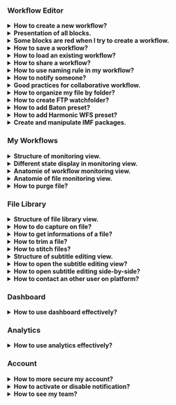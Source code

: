 ### Workflow Editor

<details>
  <summary><b>How to create a new workflow?</b></summary>
  

  Click on `Workflow Editor` view.
  
 ![Workflow editor](images/workflow-editor-header.png)

Click on `+` button.

  ![Plus button](images/workflow-editor-plus.png)

  Add some blocks and end your workflow with a `Delivery` block.

Select the tool to use for each block (including ingest).

  ![Select tool](images/workflow-select-tool.png)

Fill all red fields in each block.

  ![Fill block](images/workflow-fill-block.png)

Select some files to send on `Ingest block`.

  ![Ingest](images/workflow-ingest-files.png)

Click on `Execute workflow`.

  ![Execute](images/workflow-execute.png)
  

</details>

<details>
  <summary><b>Presentation of all blocks.</b></summary>

**Ingest :** Allows to upload files to Eolementhe.

- ***Standard :***  upload file with HTTPS protocol.
- ***Standard Object Storage :*** upload file from OVH, AZURE or AMAZON. 
- ***Server File :*** use file already present on the platform.
- ***Premium :*** upload file with Signiant App.
- ***Premium Object Storage :*** upload file with Signiant App from OVH, AZURE or AMAZON.
- ***Internet :*** upload file by URL internet video.
- ***FTP :*** upload file with FTP protocol.
- ***Aspera :*** upload file with Aspera specific protocol.
- ***Live stream :*** upload file from live stream.
- ***Twitter :*** upload file from twitter publication.
- ***Dropbox :*** upload file from Dropbox account.

**Delivery :** Deliver the generated files (and sources if option added) of the workflow. 

- ***Manual :*** deliver file on Eolementhe platform.
- ***Object Storage :*** deliver file on OVH, AZURE or AMAZON.
- ***Mediashuttle :*** deliver file on mediashuttle portal.
- ***FTP export :*** deliver file on FTP instance.
- ***Youtube :*** deliver file on youtube account.
- ***Aspera connect :*** deliver file with Aspera protocol.
- ***Twitter :***  deliver file on twitter account.
- ***Dropbox :***  deliver file on dropbox account.


**Quality control :** Generates a quality control report in accordance to the preset entered. 

- ***Baton :*** Generate a quality control report with Baton.
- ***Photon :*** Generate a quality control report for  IMF package.
- ***Mediainfo :*** Generate report of technical metadata of the media file.


**Transcoding :** Generate a new media file in accordance to the preset entered.

- ***Harmonic WFS :*** Transcode file according to your Harmonic WFS workflows/presets.
- ***File360 :*** Transcode file on File360 service.
- ***RewrappAS10 :*** Rewrapp .mxf file with AS10 compliant metadata.
- ***ffmpeg :*** Transcode file with ffmpeg.
- ***Titan File :*** Transcode file with Titan File transcoder.
- ***Cambria :*** Transcode file with Cambria FTC transcoder.


**Loudness :** Generate or/and correct errors on audio tracks of the media file.

- ***Minnetonka ATS :***  Check and fix loudness with Minnetonka Audio Tools Server.
- ***ffmpeg :*** Check and fix loudness with ffmpeg.


**Metadata :** Create or read metadata to a media in accordance to your template.

- ***Metadata :*** Add metadatas according to your preset.
- ***Auto retrieve :*** Retrieves metadatas from media files and generate file with metadatas.


**Pause :** Create a pause in the execution of tasks in the workflow.

**IMF :** Generate an IMF package with `.mxf` file.

**Subtitle :** Generate, convert or burn subtitles on a media file.

- ***Convert :*** Convert subtitle files to another subtitle file format.
- ***Burn :*** Burn the subtitle file into a media file. 
- ***Translation Google :*** Generate subtitles with Google translation. 
- ***Translation Microsoft :*** Generate subtitles with Microsoft translation. 
- ***Translation Deepl :***  Generate subtitles with Deepl translation. 
- ***Speech to text :*** Generate subtitles from the audio tracks of a media file with Autosub.
- ***Speechmatics :*** Generate subtitles from the audio tracks of a media file with Speechmatics.
- ***Video Indexer :*** Generate subtitles from the audio tracks of a media file with Video Indexer.

**Antivirus :** Detect the presence of viruses in media files. 

- ***Clamav :*** Generate report with Clamav.


**Trim :** Cut a media to the time codes specified. 

**Expand :** Modify the workflow with parallel or conditional actions.

- ***Parallel :*** Create parallel branches to perform tasks simultaneously. 
- ***Conditional :*** Create conditional rules (if...then) on workflow . 


**AI :** Use of artificial intelligence to detect faces, tags etc ...

- ***Videobox :*** Detects faces, nudity images and tags with Videobox.
- ***Video Indexer :***  Detects faces with Video Indexer.

</details>



<details>
  <summary><b>Some blocks are red when I try to create a workflow.</b></summary>
  

  If you see red blocks like the following screenshot, this means that you don't have right to use these blocks.

  Check your contract to see if the dates and tools should be available.

  Contact an administrator at `support@videomenthe.fr` if the blocks should be available.
  
If the blocks are not available but you want the new functionalities please contact the sales team at `contact@videomenthe.fr`.

  ![Workflow red blocks](images/workflow-red-blocks.png)

</details>

<details>
  <summary><b>How to save a workflow?</b></summary>
  

  Build or load a workflow.

  Click on `save` to save modifications on an existing workflow

  ![Save](images/workflow-save.png)

  Click on `save as` to save as a new workflow. You will be asked to enter a name for this workflow.

  ![Save as](images/workflow-save-as.png)
</details>

<details>
  <summary><b>How to load an existing workflow?</b></summary>
  

  Click on `Select a workflow`.

  ![Select a workflow](images/workflow-select.png)

  Select the workflow you want to load.
</details>

<details>
  <summary><b>How to share a workflow?</b></summary>
  

Sharing a workflow means that the users with whom you have shared your workflow will be able to load and use your workflow, but will not be able to modify it.

Load an existing workflow and click on `Share`.

![workflow-share](images/workflow-share.png)

In the pop-up you can add and choose the email of the user you want to share the workflow with.

![workflow-share-modal](images/workflow-share-modal.png)

View when you share your workflow. 

![workflow-share-with-other](images/workflow-share-with-other.png)

View when a workflow is shared with you. 

![workflows-share-with-me](images/workflows-share-with-me.png)

</details>


<details>
  <summary><b>How to use naming rule in my workflow?</b></summary>
  

Click on your login at at the top right of Eolementhe then
click on  `Naming rule`.

![dropdown-manage-naming-rule](images/dropdown-manage-naming-rule.png)


Here you can add naming rules with your custom format. Enter the name of your rule and then you can write the template of naming you want for your files.

Here example of naming rule :

![workflow-namingrule](images/workflow-namingrule.png)

For adding variable in your name like `Days`, `Months`, `File Name` you just have to click on it.

After adding  naming rule, on each block appear this : 

![workflow-naming-rule](images/workflow-naming-rule.png)

So select your naming rule and this will be applied to all output files of the block. 


</details>

<details>
  <summary><b>How to notify someone?</b></summary>
  

You can notify the status of your workflow to other users with the recipient email feature. 

Recipient email appears in `Pause` and `Delivery` block. 

![workflow-recipient-email](images/workflow-recipient-email.png)

The  recipient email allows users added to have the same follow-up as the owner of the workflows (monitoring, notifications, email ...). 

Your own email address is automatically added in the recipient email list.

 You can search all users on the platform and if the user doesn't exist you can add him by writing his email address in the search bar and pressing `Enter`. You can suppress an existing email from list by clicking in the red trash button.


</details>

<details>
  <summary><b>Good practices for collaborative workflow.</b></summary>

If you want to create collaborative workflows, some good practices must be respected.

The easiest way is to use the pause block. At each pause all users in the email recipient list will have access to the file generated from the previous block. 

Thus all users in recipient list will receive an email giving them access to the file generated from the previous block. In addition, they will see the workflow in the monitoring view and  will be allow to edit the file library . They will also be able to continue or stop the workflow in the monitoring view. 

Let's take a simple example: 

A user starts a translation workflow. However, several translators must access to the file in order to be able to modify it. We create the following workflow: 

![workflow-collaborative-subtitle](images/workflow-collaborative-subtitle.png)

Once the workflow is paused, users in the recipient email list will be notified by email. They will receive the link to connect to the file library and to check the result of the previous block (here a Speech to text block). In this example they will just have to correct the subtitles file `.srt`. Once the corrections have been made, one of the users can simply  click on `Validate file and continue workflow`to make the workflow continue or click on `Stop workflow for this file` to abort the execution of the workflow (in `File library`on the file paused). 

</details>

<details>
  <summary><b>How to organize my file by folder?</b></summary>

In the `ingest` and `delivery` block you can see a `Destination folder` field that allows you to organize these files with folders.

The `Destination folder` field of the Ingest block allows you to redirect all source files to the folder/subfolder you specify. 

The `Destination folder` field of the Delivery block allows you to redirect all generated files to the folder/subfolder you specify. 

If you leave the fields empty as below: 

![workflow-editor-ingest-delivery-destination-empty](images/workflow-editor-ingest-delivery-destination-empty.png)

All your sources and generated files will be sent to the root of your Eolementhe file server.

![workflow-editor-ingest-delivery-destination-empty-result](images/workflow-editor-ingest-delivery-destination-empty-result.png)

If you specify the field `Destination folder` you will be able to classify your files simply. 

Example : 

![workflow-editor-ingest-destination-complete](images/workflow-editor-ingest-destination-complete.png)

Here we redirect all the source files to the `origin` folder, which is in the `test` folder. And we redirect all the generated files to the `loudness` folder which is in the `test` folder.

Result in the `File Library`: 

![workflow-editor-ingest-delivery-destination-complete-result](images/workflow-editor-ingest-delivery-destination-complete-result.png)

</details>

<details>
  <summary><b>How to create FTP watchfolder?</b></summary>

An FTP WatchFolder allows you to specify a folder on an external FTP server. When adding files to this folder all the files added will be taken as source files and launched by Eolementhe in a workflow of your choice. 

At first you will need to add your FTP server. For that nothing simplier select the `FTP`or `FTP export` option in the ingest or delivery of your workflow.  

Click on `Add Server`

![workflow-ftp-watch-folder-2](images/workflow-ftp-watch-folder-2.png)

Fill in the data relating to your FTP server and click on `Submit`.

![workflow-ftp-watch-folder-3](images/workflow-ftp-watch-folder-3.png)

Now click on your login at the top right of Eolementhe and click on `FTP Watch Folder`.

![workflow-ftp-watch-folder-1](images/workflow-ftp-watch-folder-1.png)

Select the FTP container you just entered before. Select the folder that will be watched. And click on `Submit`.

![workflow-ftp-watch-folder-5](images/workflow-ftp-watch-folder-5.png)

You will have this page which lists all your Watchfolder folders that you have entered. This is also where you can delete FTP watchfolder by clicking on the red icon.

![workflow-ftp-watch-folder-6](images/workflow-ftp-watch-folder-6.png)

</details>

<details>
  <summary><b>How to add Baton preset?</b></summary>

First add a `Quality Control` block to your workflow and choose `Baton`. 

If your preset list is empty, add a test plan by clicking on  `Add a test plan`.

![workflow-baton-add-preset-1](images/workflow-baton-add-preset-1.png)

Clicking again on `Add a test plan` and load your test plan. 

![workflow-baton-add-preset-2](images/workflow-baton-add-preset-2.png)

When your test plan is added click on `upload` to load your test plan on your profile. 


![workflow-baton-add-preset-3](images/workflow-baton-add-preset-3.png)

Once uploaded your test plan will be displayed in the list like this (here we add test plan named `aaaaaa`). You can delete or download your test plan from here.

![workflow-baton-add-preset-4](images/workflow-baton-add-preset-4.png)

Return to your workflow and select the added test plan. 

![workflow-baton-add-preset-5](images/workflow-baton-add-preset-5.png)

</details>

<details>
  <summary><b>How to add Harmonic WFS preset?</b></summary>

First add a `Transcoding`  block to your workflow and choose Harmonic WFS. 

If your preset list is empty, add a preset by clicking on  `Add Presets`.

![workflow-harmonic-add-preset-1](images/workflow-harmonic-add-preset-1.png)

Clicking on `Add Workflow` for add your workflow preset. 
![workflow-harmonic-add-preset-2](images/workflow-harmonic-add-preset-2.png)

When your workflow preset is added click  on `upload` to load.

![workflow-harmonic-add-preset-3](images/workflow-harmonic-add-preset-3.png)

Now add all presets used by your preset workflow and click `upload` again to load your preset on your profile. 

![workflow-harmonic-add-preset-4](images/workflow-harmonic-add-preset-4.png)

Once uploaded your preset will be displayed in the list like this (here we add preset named `EOLE_2`). You can delete or download your test plan from here.

![workflow-harmonic-add-preset-5](images/workflow-harmonic-add-preset-5.png)

Return to your workflow and select the added preset. 

![workflow-harmonic-add-preset-6](images/workflow-harmonic-add-preset-6.png)

</details>

<details>
  <summary><b>Create and manipulate IMF packages.</b></summary>

Create a workflow with an IMF package block and with your `.mxf` files in Ingest as below.

![workflow-imf-1](images/workflow-imf-1.png)

When your workflow is executed go to the `File library`. A folder with all these files building your IMF package is available.

![workflow-imf-2](images/workflow-imf-2.png)

Click on the label `IMF` in `File library` :

![workflow-IMF-button](images/workflow-IMF-button.png)

window will be opened :  

![workflow-imf-3](images/workflow-imf-3.png)

Eolementhe creates a default video. Choose the audi and video file you want to create your  new version. 

![workflow-imf-4](images/workflow-imf-4.png)

Once your media version have been created, click on the envelope icon as below : 

![workflow-imf-6](images/workflow-imf-6.png)

You will be redirected to a workflow with `Cambria` transcoding ready to generate your file.


</details>

### My Workflows

<details>
  <summary><b>Structure of monitoring view.</b></summary>

  Click on `My Workflows` view.
  
  ![workflow-monitoring](images/workflow-monitoring.png)

The `My Workflows` view show all the workflows you have started. 

![workflow-monitoring-view](images/workflow-monitoring-view.png)

Different buttons can change the monitoring view. 

A button switch from the `My Workflow` view to the `My File` view. 

![workflow-monitoring-view-button-file](images/workflow-monitoring-view-button-file.png)

And the other button switch from the `Standard` view to `Premium` view. 
`Standard` view which corresponds to all workflows and files sent by the normal ingest. 
The `Premium` view that will show all the workflows and files sent by the premium ingest post (Premium mode use Signiant).

![workflow-monitoring-view-button-premium](images/workflow-monitoring-view-button-premium.png)

You can also filter your workflows list by date, file name, file status, etc... thanks to the two search bars. 

![workflow-monitoring-search-bar](images/workflow-monitoring-search-bar.png)

</details>



<details>
  <summary><b>Different state display in monitoring view.</b></summary>

In the file or workflow motoring the steps are categorized by color codes corresponding to states.

Here is an exhaustive list of the different possible statuses. 

![workflow-monitoring-running-task](images/workflow-monitoring-running-task.png)

**Running :** the task is in execution and processing please wait the end. 

![workflow-monitoring-refused-task](images/workflow-monitoring-refused-task.png)

**Refused :** the task was refused by the platform due to an unforeseen event or insufficient rights. 

![workflow-monitoring-pause-task](images/workflow-monitoring-pause-task.png)

**Paused :** If Pause block is encountered, platform wait for the user to validate or refused the pause. 

![workflow-monitoring-partial-task](images/workflow-monitoring-partial-task.png)

**Partial :** workflow had execute all tasks but some tasks have not been executed correctly.
 
![workflow-monitoring-completed-task](images/workflow-monitoring-completed-task.png)

**Completed :** workflow  is execute and deliver correctly. All tasks of the workflow were executed correctly. 

</details>


<details>
  <summary><b>Anatomie of workflow monitoring view.</b></summary>

In `My workflow` view you can unfold the details of your workflow by clicking on its name. 

![workflow-monitoring-unfold-workflow](images/workflow-monitoring-unfold-workflow.png)

Then we will be able to see two sub-menus. The first monitoring zone of the workflow and the second is the file zone.
As in the first step, unfold the two submenus.

![workflow-monitoring-view-zone](images/workflow-monitoring-view-zone.png)

Now you have the complete workflow monitoring view. You can have details of the progress of each tasks of your workflow executed. 

![workflow-monitoring-complete-view](images/workflow-monitoring-complete-view.png)

The name of the workflow used in list had specific name format like : 
Name of workflow - Start date of the workflow- Total size of all source and generated files.

![workflow-monitoring-workflow-title](images/workflow-monitoring-workflow-title.png)


At top of the workflow zone we can see the title of file ingest. And the progress and status of each task in your workflow, with the task information and the files generated by each task. 

![workflow-monitoring-workflow-zone](images/workflow-monitoring-workflow-zone.png)

The file zone  contains all the files in the workflow (sources files and generated files). It is also in this area that you will find all deletion informations for files of your workflow. 

![workflow-monitoring-file-zone](images/workflow-monitoring-file-zone.png)
</details>





<details>
  <summary><b>Anatomie of file monitoring view.</b></summary>

Click on `My files` button.

![workflow-monitoring-view-button-file-selected](images/workflow-monitoring-view-button-file-selected.png)


In the file monitoring view you  have details of the progress of each task on the source file.

![workflow-monitoring-file-file-zone](images/workflow-monitoring-file-file-zone.png)
  
In the file zone we can see the title of source file. And that show the progress and status of each task on your source file.
</details>



<details>
  <summary><b>How to purge file?</b></summary>
  

As specified in the  `My workflow` view, all files have a deletion deadline. Each file created is kept on the platform for 5 days before it is automatically deleted. 

![workflow-monitoring-workflow-purge-deadline](images/workflow-monitoring-workflow-purge-deadline.png)

In addition, many options in workflow monitoring allow you to delete files related to a workflow. 

**Purge all files** that purge all sources and generates files of your workflow.

**Purge source only** that purge all sources files of your workflow.

**Purge generated only** that purge all generates files of your workflow.

**Delete workflow** that remove all existence of the workflow on the platform ( delete : sources files, generates files and your workflow).

If you want to delete a specific file you can click on the trash icon of your target file in `My workflow` : 

![workflow-monitoring-delete-specific](images/workflow-monitoring-delete-specific.png)

</details>


### File Library

<details>
  <summary><b>Structure of file library view.</b></summary>

  Click on `File Library` menu.

![Library](images/library-menu.png)

In the `File Library` view you have all the files related to your account. To open a file in the library, simply click on the file in this section.
![library-view-file-tree](images/library-view-file-tree.png)    
You can search for a specific file or folder using the search bar. 

On hover this icon gives the information of the file: 

![library-icon-info](images/library-icon-info.png)

On hover this icon give quick view of the file: 

![library-icon-preview](images/library-icon-preview.png)

Source files are identifiable with the icon: 

![library-icon-source-file](images/library-icon-source-file.png)

Shared files are identifiable with the icon: 

![library-icon-share](images/library-icon-share.png)

When you select several files by checking them. An other menu appear just below.

![library-view-file-tree-selected](images/library-view-file-tree-selected.png)
In this menu perform additional actions. 
First, you can delete the selected files. 

![library-button-deleted](images/library-button-deleted.png)

You can also send the files to another folder. 

![library-button-move](images/library-button-move.png)

And finally you can directly start a workflow with the selected files. 

![library-button-launch](images/library-button-launch.png)


<hr>

When you open file by clicking on it, the preview look like this: 

![library-file-preview](images/library-file-preview.png)

At top you can see the file title followed by the number of days remaining before the automatic purge. 

![library-view-file-title](images/library-view-file-title.png)

Then just below there are two icons. The first one is used to download the file, and the other one is used to delete the file.

![library-view-file-icons](images/library-view-file-icons.png)

Below the two icons you can see labels. These labels are clikable an redirect you on the workflow that contain this file. 

![library-view-file-workflow](images/library-view-file-workflow.png)

If you find that the preview video of the File library is too small to work comfortably you can click on the icon below to enlarge the view :

 ![library-view-file-fullscreen](images/library-view-file-fullscreen.png)


A small keyboard icon is above the video player. When you hover with your mouse, you will see the keyboard shortcuts of the video player. 

![library-view-shortcut](images/library-view-shortcut.png)

Below the video player, there are the basics control buttons: `Back, Pause, Forward and take a screenshot`.

![library-view-button-player](images/library-view-button-player.png)

There is also a video playback speed control bar. 

![library-view-button-playbackspeed](images/library-view-button-playbackspeed.png)

On the left of the video player you have a space reserved for captures, information and video cutting : 

`Captures view` list and manage all the screenshots taken on this file. 
![library-view-panel-capture](images/library-view-panel-capture.png)


`Information view` lists all available informations about a media file. You can also add metadata or export them. 
![libray-view-panel-informations](images/libray-view-panel-informations.png)

`Trim view`  trim parts of the media file. 
![library-view-panel-trim](images/library-view-panel-trim.png)

</details>

<details>
  <summary><b>How to do capture on file?</b></summary>
  
Launch your video player. When you want to hang a capture press: 

![library-view-capture-button](images/library-view-capture-button.png)

In the menu `Captures`, the captures linked to the file are displayed and you can add a comment for your capture.

![library-view-capture-view](images/library-view-capture-view.png)

You can bring your video player to the frame of your capture by simply clicking on the timecode below the image.

 ![library-view-capture-timecode](images/library-view-capture-timecode.png)

You can delete a capture by clicking on the icon: 

![library-view-capture-supress](images/library-view-capture-supress.png)

Finally you can export all your captures in `pdf` or `csv` format with the following two buttons :

![library-view-capture-export](images/library-view-capture-export.png)

</details>

<details>
  <summary><b>How to get informations of a file?</b></summary>


In the tab `Information` you have the complete list of information about the file.  

  ![library-view-information-complete](images/library-view-information-complete.png)
  

You have access to the metadata of the file (if there are any) : 

![library-view-information-metadata-list](images/library-view-information-metadata-list.png)


You can export the information in `.pdf` format or add metadata to the file using these buttons : 

![library-view-information-button-export-add](images/library-view-information-button-export-add.png)


</details>
<details>
  <summary><b>How to trim a file?</b></summary>


In the `Trim` menu you can extract a part of the media file. 

Enter two timecode that delimit the trim of your video . 

![library-view-trim-1](images/library-view-trim-1.png)

The timecode fields are automatically set to the timecode of your video being played back. 

Then click on `Trim`. 

![library-view-trim-2](images/library-view-trim-2.png)

Wait a little while : 

![library-view-trim-3](images/library-view-trim-3.png)

Your file was created and named in the format `BaseName_trim_timecode1_timecode2` in your file Library.

![library-view-trim-4](images/library-view-trim-4.png)

</details>

<details>
  <summary><b>How to stitch files?</b></summary>


In `File Library`, select several files with the same extension.

![library-stitch-preview](images/library-stitch-preview.png)

Option button appear `Stitch files`. That allow you to stitch selected file as you want.

Click on `Stitch File`.
![library-button-stitch](images/library-button-stitch.png)

This will be displayed :
![library-stitch-1](images/library-stitch-1.png)

Add firstly a file by clicking on the icon: 

![library-button-stitch-add](images/library-button-stitch-add.png)

A view of your output file is displayed. Here you can see and modify the name of the output file.
And you can see the timeline of the new file that is going to be created by stitch.
![library-stitch-2](images/library-stitch-2.png)

Now let's add the second file. We can see on the timeline the white separation that marks the separation of our two files added.

![library-stitch-3](images/library-stitch-3.png)

You can reset your timeline by clicking on : 

![library-button-stitch-restart](images/library-button-stitch-restart.png)

Create the file by clicking on: 

![library-stitch-final-button](images/library-stitch-final-button.png)

</details>


<details>
  <summary><b>Structure of subtitle editing view.</b></summary>


Click on `File Library` menu.

  ![Library](images/library-menu.png)

Click on an `SRT` file.

![library-view-structure-1](images/library-view-structure-1.png)

If your view library does not include timecode and other informations as above, you are in simplified view. You will just have to click on the button like below for complete view : 

![library-view-subtitle](images/library-view-subtitle.png)

The current captions of subtitle is displayed as follows.

![library-view-structure-2](images/library-view-structure-2.png)

If you click on the character limits a pop-up open allowing you to change the limits for all the file.

![library-view-structure-3](images/library-view-structure-3.png)

If you change the limit but some captions have more words per second than your limit they will appear in red like this : 
![library-view-structure-11](images/library-view-structure-11.png)

If you want to make your video player go on a particular caption, just click on the subtitles caption timecode surrounded in red below :

![library-view-structure-4](images/library-view-structure-4.png)

If you want to change the timecode you just have to click on the icon next to the timecode to change it (surrounded in red below) .

![library-view-structure-5](images/library-view-structure-5.png)

Clicking on vertical arrow icons bellow advance or reverse your caption by 100 milliseconds. 

![library-view-structure-6](images/library-view-structure-6.png)

You can delete a subtitles caption by clicking on the icon surrounded in red below.

![library-view-structure-7](images/library-view-structure-7.png)

You can add a caption by clicking on the icon surrounded in red below (the subtitles captions are added underneath the current)

![library-view-structure-8](images/library-view-structure-8.png)

By clicking on icons bellow you could advance or reverse by 100 milliseconds all subtitles captions of your file. 

![library-view-structure-9](images/library-view-structure-9.png)

When you have finished working on your subtitle, don't forget to save with the following button: 

![library-view-structure-10](images/library-view-structure-10.png)

</details>

<details>
  <summary><b>How to open the subtitle editing view?</b></summary>


Click on `File Library` menu.

  ![Library](images/library-menu.png)

  Click on an `SRT` file.
  
  Only subtitles with `.srt` extension will show the subtitle editing interface.

  ![Subtitle editing](images/library-subtitle-editing.png)

If your view library does not include timecode and other informations as above, you are in simplified view. You will just have to click on the button below for complete view : 

![library-view-subtitle](images/library-view-subtitle.png)
</details>


<details>
  <summary><b>How to open subtitle editing side-by-side?</b></summary>
  

Click on `File Library` menu.

  ![Library](images/library-menu.png)

  Click on an `SRT` file.
  
  Only subtitles with .srt extension will show the subtitle editing interface.
  

</details>


<details>
  <summary><b>How to contact an other user on platform?</b></summary>
  
On Eolementhe you can contact other user and talk to them. This messaging system are per file. Each file has its own messaging system and allows different users working on the same file to communicate.

  Click on `File Library` menu and open your media file.

  ![Library](images/library-menu.png)


To open the conversation of file click on the icon indicated by the red arrows at the bottom right on the image below. 

![workflow-library-chat](images/workflow-library-chat.png)

And now communicate simply.

![workflow-library-chat-example](images/workflow-library-chat-example.png)

</details>


### Dashboard

<details>
  <summary><b>How to use dashboard effectively?</b>     
  </summary>


Click on `Dashboard` menu.  

![dashboard-header](images/dashboard-header.png)

In the Dashboard view you can see all sources files with all tasks proceed by workflow in detail. 
The advantage of the dashboard is that there are many filter to apply.

You will have something like this: 

![dashboard-complete-view](images/dashboard-complete-view.png)

The select at top allows you to add or remove rows from the table. In order to customize your dashboard. 

![dashboard-select-filter](images/dashboard-select-filter.png)

Just below the first select, you can select your custom period : 

![dashboard-period-select-filter](images/dashboard-period-select-filter.png)

You can also change the way the rows of your table are ordered by clicking on the icon next to the name of the column you want to order : 

![dashboard-icon-ordered](images/dashboard-icon-ordered.png)

If you click on a file raw that redirect you on `File library` on the file you clicked : 

![dashboard-click-raw](images/dashboard-click-raw.png)


We also have labels in the State column corresponding to the workflow that was launched on the file. By clicking on this label the platform will redirect you to the `My Workflow` view monitoring on the clicked workflow. 

![dashboard-status-label](images/dashboard-status-label.png)
</details>


### Analytics

<details>
  <summary><b>How to use analytics effectively?</b>     </summary>

  Click on `Analytics` menu.  
  

![analytics-header](images/analytics-header.png)


Analytics allow to have a follow-up of the activity of user over a given period.

![analytics-view-complete](images/analytics-view-complete.png)

 Enter email of the user in filed and press ` Enter` and select a period.

![analytics-interface-view](images/analytics-interface-view.png)

The list of selected emails is displayed. You can export the report as a `PDF` or `CSV` file with export buttons. 

Below example of one schema of the activity report.

![analytics-graphic](images/analytics-graphic.png)

</details>

### Account


<details>
  <summary><b>How to more secure my account?</b></summary>

  
  Click on your login at at the top right of Eolementhe then
  click on `Enable 2FA`.

![dropdown-manage-2FA](images/dropdown-manage-2FA.png)

After a pop-up will ask you: 

![2FA-modal](images/2FA-modal.png)

If you click on `yes` then you will activate the 2FA. 

If you active it next login on the platform you will be asked this: 

![2FA-login](images/2FA-login.png)
Code received on the email address of your Eolementhe account. 

</details>


<details>
  <summary><b>How to activate or disable notification?</b></summary>


  Eolementhe can send notifications to your browser.
  
Click on your login at at the top right of Eolementhe.
If disabled click on `Activate notification`.

![dropdown-manage-notification](images/dropdown-manage-notification.png)

If activated click on `Disable notification`.

![dropdown-manage-notification-disab](images/dropdown-manage-notification-disab.png)

</details>


<details>
  <summary><b>How to see my team?</b></summary>


  Click on your login at at the top right of Eolementhe then
  click on `Teams`.

![dropdown-manage-team](images/dropdown-manage-team.png)

If a team exists it will be displayed like this.

![team-view](images/team-view.png)

  After that, just click on it to get all the information (if you are a simple user you can only see your team manager. Only manager can see all users of a team).
![team-complete-view](images/team-complete-view.png)

</details>


